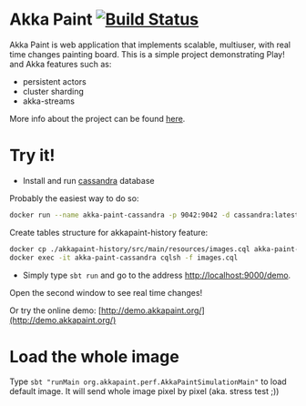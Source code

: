 Akka Paint [![Build Status](https://travis-ci.org/liosedhel/akkapaint.svg?branch=master)](https://travis-ci.org/liosedhel/akkapaint)
=================================
Akka Paint is web application that implements scalable, multiuser, with real time changes painting board.
This is a simple project demonstrating Play! and Akka features such as:

* persistent actors
* cluster sharding
* akka-streams

More info about the project can be found [here](http://virtuslab.com/blog/akkapaint-simplicity-and-power-of-akka/).

Try it!
===========

* Install and run [cassandra](http://cassandra.apache.org/) database 

Probably the easiest way to do so:
```bash
docker run --name akka-paint-cassandra -p 9042:9042 -d cassandra:latest
```
Create tables structure for akkapaint-history feature:
```bash
docker cp ./akkapaint-history/src/main/resources/images.cql akka-paint-cassandra:images.cql
docker exec -it akka-paint-cassandra cqlsh -f images.cql
```
* Simply type `sbt run` and go to the address [http://localhost:9000/demo](http://localhost:9000/demo).

Open the second window to see real time changes!

Or try the online demo: [http://demo.akkapaint.org/](http://demo.akkapaint.org/)

Load the whole image
===========
Type `sbt "runMain org.akkapaint.perf.AkkaPaintSimulationMain"` to load default image. It will send whole image pixel by pixel (aka. stress test ;))

